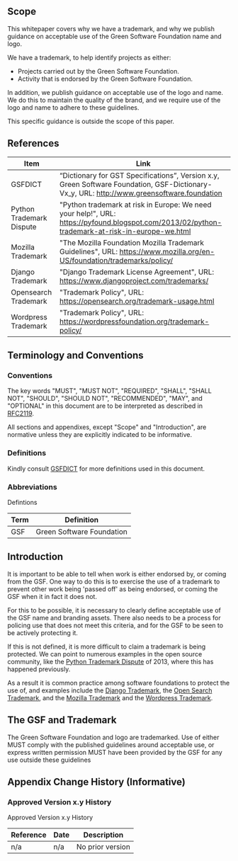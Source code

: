 ## Scope

This whitepaper covers why we have a trademark, and why we publish guidance on acceptable use of the Green Software Foundation name and logo.

We have a trademark, to help identify projects as either:

- Projects carried out by the Green Software Foundation.
- Activity that is endorsed by the Green Software Foundation.

In addition, we publish guidance on acceptable use of the logo and name. We do this to maintain the quality of the brand, and we require use of the logo and name to adhere to these guidelines.

This specific guidance is outside the scope of this paper.

## References

| Item                     | Link                                                                                                                                           |
| ------------------------ | ---------------------------------------------------------------------------------------------------------------------------------------------- |
| GSFDICT                  | “Dictionary for GST Specifications”, Version x.y, Green Software Foundation, GSF-Dictionary-Vx_y, URL: http://www.greensoftware.foundation     |
| Python Trademark Dispute | "Python trademark at risk in Europe: We need your help!", URL: https://pyfound.blogspot.com/2013/02/python-trademark-at-risk-in-europe-we.html |
| Mozilla Trademark        | "The Mozilla Foundation Mozilla Trademark Guidelines", URL: https://www.mozilla.org/en-US/foundation/trademarks/policy/                        |
| Django Trademark         | "Django Trademark License Agreement", URL: https://www.djangoproject.com/trademarks/                                                           |
| Opensearch Trademark     | "Trademark Policy", URL: https://opensearch.org/trademark-usage.html                                                                           |
| Wordpress Trademark      | "Trademark Policy", URL: https://wordpressfoundation.org/trademark-policy/                                                                     |


## Terminology and Conventions
### Conventions

The key words "MUST", "MUST NOT", "REQUIRED", "SHALL", "SHALL NOT", "SHOULD", "SHOULD NOT", "RECOMMENDED", "MAY", and "OPTIONAL" in this document are to be interpreted as described in [RFC2119](https://tools.ietf.org/html/rfc2119).

All sections and appendixes, except "Scope" and "Introduction", are normative unless they are explicitly indicated to be informative.

### Definitions

Kindly consult [GSFDICT](https://github.com/green-software-foundation/dictionary/) for more definitions used in this document.

### Abbreviations

Defintions

| Term | Definition                |
| ---- | ------------------------- |
| GSF  | Green Software Foundation |

## Introduction

It is important to be able to tell when work is either endorsed by, or coming from the GSF. One way to do this is to exercise the use of a trademark to prevent other work being 'passed off' as being endorsed, or coming the GSF when it in fact it does not.

For this to be possible, it is necessary to clearly define acceptable use of the GSF name and branding assets. There also needs to be a process for policing use that does not meet this criteria, and for the GSF to be seen to be actively protecting it.

If this is not defined, it is more difficult to claim a trademark is being protected.  We can point to numerous examples in the open source community, like the [Python Trademark Dispute](https://pyfound.blogspot.com/2013/02/python-trademark-at-risk-in-europe-we.html) of 2013, where this has happened previously.

As a result it is common practice among software foundations to protect the use of, and examples include the [Django Trademark](https://www.djangoproject.com/trademarks/), the [Open Search Trademark](https://opensearch.org/trademark-usage.html), and the [Mozilla Trademark](https://www.mozilla.org/en-US/foundation/trademarks/policy/) and the [Wordpress Trademark](https://wordpressfoundation.org/trademark-policy/).

## The GSF and Trademark

The Green Software Foundation and logo are trademarked. Use of either MUST comply with the published guidelines around acceptable use, or express written permission MUST have been provided by the GSF for any use outside these guidelines

## Appendix Change History (Informative)

### Approved Version x.y History

Approved Version x.y History

| Reference | Date | Description      |
| --------- | ---- | ---------------- |
| n/a       | n/a  | No prior version |
